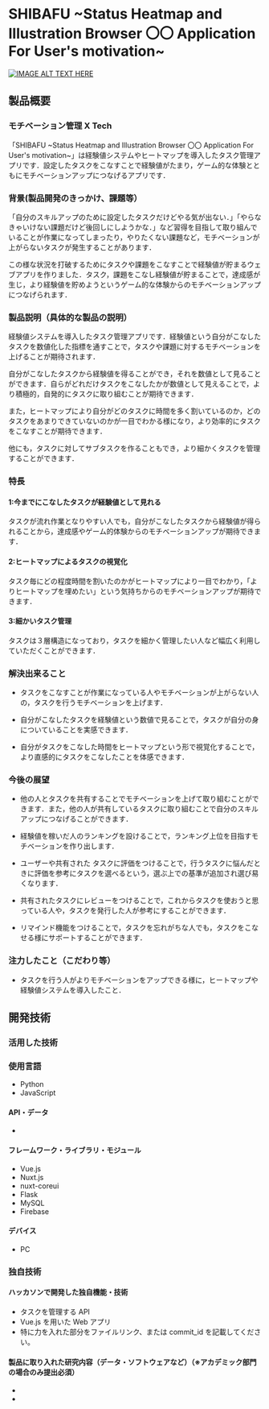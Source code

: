 # SHIBAFU ~Status Heatmap and Illustration Browser 〇〇 Application For User's motivation~

[![IMAGE ALT TEXT HERE](https://jphacks.com/wp-content/uploads/2020/09/JPHACKS2020_ogp.jpg)](https://www.youtube.com/watch?v=G5rULR53uMk)

## 製品概要

### モチベーション管理 X Tech

「SHIBAFU ~Status Heatmap and Illustration Browser 〇〇 Application For User's motivation~」は経験値システムやヒートマップを導入したタスク管理アプリです．設定したタスクをこなすことで経験値がたまり，ゲーム的な体験とともにモチベーションアップにつなげるアプリです．

### 背景(製品開発のきっかけ、課題等）

「自分のスキルアップのために設定したタスクだけどやる気が出ない．」「やらなきゃいけない課題だけど後回しにしようかな．」など習得を目指して取り組んでいることが作業になってしまったり，やりたくない課題など，モチベーションが上がらないタスクが発生することがあります．

この様な状況を打破するためにタスクや課題をこなすことで経験値が貯まるウェブアプリを作りました．タスク，課題をこなし経験値が貯まることで，達成感が生じ，より経験値を貯めようというゲーム的な体験からのモチベーションアップにつなげられます．

### 製品説明（具体的な製品の説明）

経験値システムを導入したタスク管理アプリです．経験値という自分がこなしたタスクを数値化した指標を通すことで，タスクや課題に対するモチベーションを上げることが期待されます．

自分がこなしたタスクから経験値を得ることができ，それを数値として見ることができます．自らがどれだけタスクをこなしたかが数値として見えることで，より積極的，自発的にタスクに取り組むことが期待できます．

また，ヒートマップにより自分がどのタスクに時間を多く割いているのか，どのタスクをあまりできていないのかが一目でわかる様になり，より効率的にタスクをこなすことが期待できます．

他にも，タスクに対してサブタスクを作ることもでき，より細かくタスクを管理することができます．

### 特長

#### 1:今までにこなしたタスクが経験値として見れる

タスクが流れ作業となりやすい人でも，自分がこなしたタスクから経験値が得られることから，達成感やゲーム的体験からのモチベーションアップが期待できます．

#### 2:ヒートマップによるタスクの視覚化

タスク毎にどの程度時間を割いたのかがヒートマップにより一目でわかり，「よりヒートマップを埋めたい」という気持ちからのモチベーションアップが期待できます．

#### 3:細かいタスク管理

タスクは３層構造になっており，タスクを細かく管理したい人など幅広く利用していただくことができます．

### 解決出来ること

- タスクをこなすことが作業になっている人やモチベーションが上がらない人の，タスクを行うモチベーションを上げます．

- 自分がこなしたタスクを経験値という数値で見ることで，タスクが自分の身についていることを実感できます．

- 自分がタスクをこなした時間をヒートマップという形で視覚化することで，より直感的にタスクをこなしたことを体感できます．

### 今後の展望

- 他の人とタスクを共有することでモチベーションを上げて取り組むことができます．また，他の人が共有しているタスクに取り組むことで自分のスキルアップにつなげることができます．

- 経験値を稼いだ人のランキングを設けることで，ランキング上位を目指すモチベーションを作り出します．

- ユーザーや共有された タスクに評価をつけることで，行うタスクに悩んだときに評価を参考にタスクを選べるという，選ぶ上での基準が追加され選び易くなります．

- 共有されたタスクにレビューをつけることで，これからタスクを使おうと思っている人や，タスクを発行した人が参考にすることができます．

- リマインド機能をつけることで，タスクを忘れがちな人でも，タスクをこなせる様にサポートすることができます．

### 注力したこと（こだわり等）

- タスクを行う人がよりモチベーションをアップできる様に，ヒートマップや経験値システムを導入したこと．

## 開発技術

### 活用した技術

### 使用言語

- Python
- JavaScript

#### API・データ

-

#### フレームワーク・ライブラリ・モジュール

- Vue.js
- Nuxt.js
- nuxt-coreui
- Flask
- MySQL
- Firebase

#### デバイス

- PC

### 独自技術

#### ハッカソンで開発した独自機能・技術

- タスクを管理する API
- Vue.js を用いた Web アプリ
- 特に力を入れた部分をファイルリンク、または commit_id を記載してください。

#### 製品に取り入れた研究内容（データ・ソフトウェアなど）（※アカデミック部門の場合のみ提出必須）

-
-
